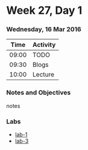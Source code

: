 # Week 27, Day 1

### Wednesday, 16 Mar 2016

| Time | Activity |
| --- | --- |
| 09:00 | TODO |
| 09:30 | Blogs |
| 10:00 | Lecture |

### Notes and Objectives

notes

### Labs

- [lab-1](http://www.github.com/learn-co-students/lab-1-web-1117)
- [lab-3](http://www.github.com/learn-co-students/lab-3-web-1117)
